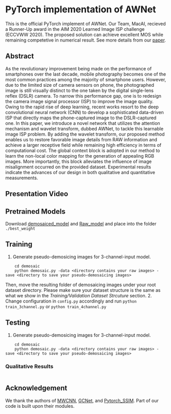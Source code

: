 # PyTorch implementation of AWNet 

This is the official PyTorch implement of AWNet. Our Team, MacAI, recieved a Runner-Up award in the AIM 2020 Learned Image ISP challenge (ECCVWW 2020). The proposed solution can achieve excellent MOS while remaining competetive in numerical result. See more details from our [paper](https://arxiv.org/abs/2008.09228).

## Abstract
As the revolutionary improvement being made on the performance of smartphones over the last decade, mobile photography becomes one of the most common practices among the majority of smartphone users. However, due to the limited size of camera sensors on phone, the photographed image is still visually distinct to the one taken by the digital single-lens reflex (DSLR) camera. To narrow this performance gap, one is to redesign the camera image signal processor (ISP) to improve the image quality. Owing to the rapid rise of deep learning, recent works resort to the deep convolutional neural network (CNN) to develop a sophisticated data-driven ISP that directly maps the phone-captured image to the DSLR-captured one. In this paper, we introduce a novel network that utilizes the attention mechanism and wavelet transform, dubbed AWNet, to tackle this learnable image ISP problem. By adding the wavelet transform, our proposed method enables us to restore favorable image details from RAW information and achieve a larger receptive field while remaining high efficiency in terms of computational cost. The global context block is adopted in our method to learn the non-local color mapping for the generation of appealing RGB images. More importantly, this block alleviates the influence of image misalignment occurred on the provided dataset. Experimental results indicate the advances of our design in both qualitative and quantitative measurements.

## Presentation Video

## Pretrained Models
Download [demosaiced_model](https://drive.google.com/file/d/1RVUHN4GBs-hHpDvdFc4qEy9oGWkHcy3W/view?usp=sharing) and [Raw_model](https://drive.google.com/file/d/1ejXaneEKczHmIRDbesq5V1ExAzTK1Et-/view?usp=sharing) and place into the folder ```./best_weight``` 

## Training
1. Generate pseudo-demosicing images for 3-channel-input model.
``` 
    cd demosaic
    python demosaic.py -data <directory contains your raw images> -save <directory to save your pseudo-demosaicing images>
```
Then, move the resulting folder of demosaicing images under your root dataset directory. Please make sure your dataset structure is the same as what we show in the <em>Training/Validation Dataset Strcuture</em> section.
2. Change configuration in ```config.py``` accordingly and run
```python train_3channel.py``` or ```python train_4channel.py```

## Testing
1. Generate pseudo-demosicing images for 3-channel-input model.
``` 
    cd demosaic
    python demosaic.py -data <directory contains your raw images> -save <directory to save your pseudo-demosaicing images>
```

### Qualitative Results
<div style="text-align: center">
<img alt="" src="/images/qualitative.png" style="display: inline-block;" />
</div>

## Acknowledgement
We thank the authors of [MWCNN](https://github.com/lpj0/MWCNN.git), [GCNet](https://github.com/xvjiarui/GCNet.git), and [Pytorch_SSIM](https://github.com/Po-Hsun-Su/pytorch-ssim). Part of our code is built upon their modules.


